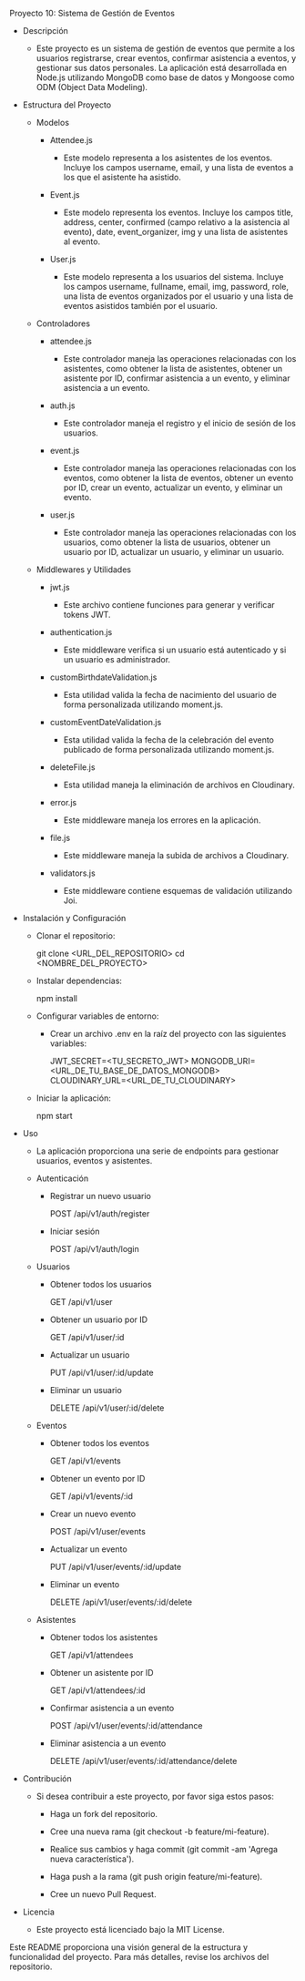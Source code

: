 Proyecto 10: Sistema de Gestión de Eventos

- Descripción

  - Este proyecto es un sistema de gestión de eventos que permite a los usuarios registrarse, crear eventos, confirmar asistencia a eventos, y gestionar sus datos personales. La aplicación está desarrollada en Node.js utilizando MongoDB como base de datos y Mongoose como ODM (Object Data Modeling).

- Estructura del Proyecto

  - Modelos

    - Attendee.js

      - Este modelo representa a los asistentes de los eventos. Incluye los campos username, email, y una lista de eventos a los que el asistente ha asistido.

    - Event.js

      - Este modelo representa los eventos. Incluye los campos title, address, center, confirmed (campo relativo a la asistencia al evento), date, event_organizer, img y una lista de asistentes al evento.

    - User.js

      - Este modelo representa a los usuarios del sistema. Incluye los campos username, fullname, email, img, password, role, una lista de eventos organizados por el usuario y una lista de eventos asistidos también por el usuario.

  - Controladores

    - attendee.js

      - Este controlador maneja las operaciones relacionadas con los asistentes, como obtener la lista de asistentes, obtener un asistente por ID, confirmar asistencia a un evento, y eliminar asistencia a un evento.

    - auth.js

      - Este controlador maneja el registro y el inicio de sesión de los usuarios.

    - event.js

      - Este controlador maneja las operaciones relacionadas con los eventos, como obtener la lista de eventos, obtener un evento por ID, crear un evento, actualizar un evento, y eliminar un evento.

    - user.js

      - Este controlador maneja las operaciones relacionadas con los usuarios, como obtener la lista de usuarios, obtener un usuario por ID, actualizar un usuario, y eliminar un usuario.

  - Middlewares y Utilidades

    - jwt.js

      - Este archivo contiene funciones para generar y verificar tokens JWT.

    - authentication.js

      - Este middleware verifica si un usuario está autenticado y si un usuario es administrador.

    - customBirthdateValidation.js

      - Esta utilidad valida la fecha de nacimiento del usuario de forma personalizada utilizando moment.js.

    - customEventDateValidation.js

      - Esta utilidad valida la fecha de la celebración del evento publicado de forma personalizada utilizando moment.js.

    - deleteFile.js

      - Esta utilidad maneja la eliminación de archivos en Cloudinary.

    - error.js

      - Este middleware maneja los errores en la aplicación.

    - file.js

      - Este middleware maneja la subida de archivos a Cloudinary.

    - validators.js

      - Este middleware contiene esquemas de validación utilizando Joi.

- Instalación y Configuración

  - Clonar el repositorio:

    git clone <URL_DEL_REPOSITORIO>
    cd <NOMBRE_DEL_PROYECTO>

  - Instalar dependencias:

    npm install

  - Configurar variables de entorno:

    - Crear un archivo .env en la raíz del proyecto con las siguientes variables:

      JWT_SECRET=<TU_SECRETO_JWT>
      MONGODB_URI=<URL_DE_TU_BASE_DE_DATOS_MONGODB>
      CLOUDINARY_URL=<URL_DE_TU_CLOUDINARY>

  - Iniciar la aplicación:

    npm start

- Uso

  - La aplicación proporciona una serie de endpoints para gestionar usuarios, eventos y asistentes.

  - Autenticación

    - Registrar un nuevo usuario

      POST /api/v1/auth/register

    - Iniciar sesión

      POST /api/v1/auth/login

  - Usuarios

    - Obtener todos los usuarios

      GET /api/v1/user

    - Obtener un usuario por ID

      GET /api/v1/user/:id

    - Actualizar un usuario

      PUT /api/v1/user/:id/update

    - Eliminar un usuario

      DELETE /api/v1/user/:id/delete

  - Eventos

    - Obtener todos los eventos

      GET /api/v1/events

    - Obtener un evento por ID

      GET /api/v1/events/:id

    - Crear un nuevo evento

      POST /api/v1/user/events

    - Actualizar un evento

      PUT /api/v1/user/events/:id/update

    - Eliminar un evento

      DELETE /api/v1/user/events/:id/delete

  - Asistentes

    - Obtener todos los asistentes

      GET /api/v1/attendees

    - Obtener un asistente por ID

      GET /api/v1/attendees/:id

    - Confirmar asistencia a un evento

      POST /api/v1/user/events/:id/attendance

    - Eliminar asistencia a un evento

      DELETE /api/v1/user/events/:id/attendance/delete

- Contribución

  - Si desea contribuir a este proyecto, por favor siga estos pasos:

    - Haga un fork del repositorio.

    - Cree una nueva rama (git checkout -b feature/mi-feature).

    - Realice sus cambios y haga commit (git commit -am 'Agrega nueva característica').

    - Haga push a la rama (git push origin feature/mi-feature).

    - Cree un nuevo Pull Request.

- Licencia

  - Este proyecto está licenciado bajo la MIT License.

Este README proporciona una visión general de la estructura y funcionalidad del proyecto. Para más detalles, revise los archivos del repositorio.
